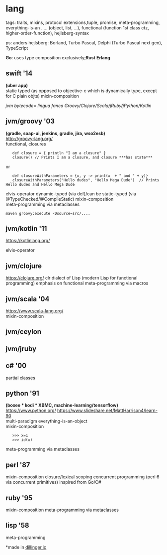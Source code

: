 
#  lang

tags: traits, mixins, protocol extensions,tuple, promise, meta-programming, everything-is-an ..... (object, list, ...), functional (function 1st class ctz, higher-order-function), hejlsberg-syntax

ps: anders hejlsberg: Borland, Turbo Pascal, Delphi (Turbo Pascal next gen), TypeScript  

**Go**: uses type composition exclusively;**Rust** **Erlang**

## swift '14
**(uber app)**  
static typed (as opposed to objective-c which is dynamically type, except for C plain objts)
mixin-composition   


_jvm bytecode= lingua fanca Groovy/Clojure/Scala/jRuby/jPython/Kotlin_

## jvm/groovy '03   
**(gradle, soap-ui, jenkins, gradle, jira, wso2esb)**  
 http://groovy-lang.org/     
 functional, closures 
~~~~ 
   def closure = { println "I am a closure" }
   closure() // Prints I am a closure, and closure ***has state***
~~~~   
or   
~~~~  
   def closureWithParameters = {x, y -> print(x  + " and " + y)}
   closureWithParameters("Hello dudes", "Hello Mega Dude")  // Prints Hello dudes and Hello Mega Dude
~~~~
elvis-operator
dynamic-typed (via def)/can be static-typed (via @TypeChecked/@CompileStatic)
mixin-composition   
meta-programming via metaclasses
~~~~
maven groovy:execute -Dsource=src/....
~~~~

## jvm/kotlin '11    
 https://kotlinlang.org/ 

elvis-operator

## jvm/clojure    
 https://clojure.org/
clr
dialect of Lisp (modern Lisp for functional programming)
emphasis on functional
meta-programming via macros

## jvm/scala '04      
 https://www.scala-lang.org/   
mixin-composition   

## jvm/ceylon
## jvm/jruby

## c# '00
 partial classes

## python '91   
**(boxee \* kodi \* XBMC, machine-learning/tensorflow)**  
 https://www.python.org/ 
 https://www.slideshare.net/MattHarrison4/learn-90  
 multi-paradigm
 everything-is-an-object  
 mixin-composition  
~~~~
   >>> x=1 
   >>> id(x)
~~~~
meta-programming via metaclasses

## perl '87  
mixin-composition
closure/lexical scoping
concurrent programming (perl 6 via concurrent primitives) inspired from Go/C#
 
## ruby '95   
mixin-composition
meta-programming via metaclasses

## lisp '58   
meta-programming


*made in [dillinger.io](http://dillinger.io)


